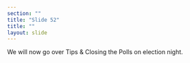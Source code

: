 ```yaml
---
section: ""
title: "Slide 52"
title: ""
layout: slide
---
```


We will now go over Tips & Closing the Polls on election night.

